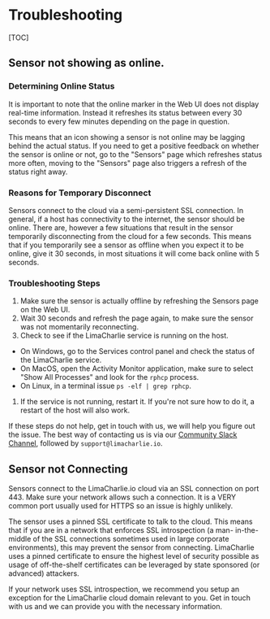 # Troubleshooting

[TOC]

## Sensor not showing as online.

### Determining Online Status
It is important to note that the online marker in the Web UI does not display real-time information. Instead it
refreshes its status between every 30 seconds to every few minutes depending on the page in question.

This means that an icon showing a sensor is not online may be lagging behind the actual status. If you need to
get a positive feedback on whether the sensor is online or not, go to the "Sensors" page which refreshes status more
often, moving to the "Sensors" page also triggers a refresh of the status right away.

### Reasons for Temporary Disconnect
Sensors connect to the cloud via a semi-persistent SSL connection. In general, if a host has connectivity to the
internet, the sensor should be online. There are, however a few situations that result in the sensor temporarily
disconnecting from the cloud for a few seconds. This means that if you temporarily see a sensor as offline when you
expect it to be online, give it 30 seconds, in most situations it will come back online with 5 seconds.

### Troubleshooting Steps
1. Make sure the sensor is actually offline by refreshing the Sensors page on the Web UI.
1. Wait 30 seconds and refresh the page again, to make sure the sensor was not momentarily reconnecting.
1. Check to see if the LimaCharlie service is running on the host.
  * On Windows, go to the Services control panel and check the status of the LimaCharlie service.
  * On MacOS, open the Activity Monitor application, make sure to select "Show All Processes" and look for the `rphcp` process.
  * On Linux, in a terminal issue `ps -elf | grep rphcp`.
1. If the service is not running, restart it. If you're not sure how to do it, a restart of the host will also work.

If these steps do not help, get in touch with us, we will help you figure out the issue. The best way of contacting us
is via our [Community Slack Channel](https://limacharlie.herokuapp.com/), followed by `support@limacharlie.io`.

## Sensor not Connecting

Sensors connect to the LimaCharlie.io cloud via an SSL connection on port 443. Make sure your network allows such
a connection. It is a VERY common port usually used for HTTPS so an issue is highly unlikely.

The sensor uses a pinned SSL certificate to talk to the cloud. This means that if you are in a network that enforces SSL introspection (a man-
in-the-middle of the SSL connections sometimes used in large corporate environments), this may prevent the sensor
from connecting. LimaCharlie uses a pinned certificate to ensure the highest level of security possible as usage of
off-the-shelf certificates can be leveraged by state sponsored (or advanced) attackers.

If your network uses SSL introspection, we recommend you setup an exception for the LimaCharlie cloud domain
relevant to you. Get in touch with us and we can provide you with the necessary information.